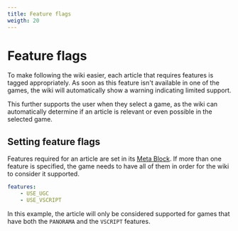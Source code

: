 ```yaml
---
title: Feature flags
weigth: 20
---
```


# Feature flags

To make following the wiki easier, each article that requires features is tagged appropriately. As soon as this feature isn't available in one of the games, the wiki will automatically show a warning indicating limited support.

This further supports the user when they select a game, as the wiki can automatically determine if an article is relevant or even possible in the selected game.

## Setting feature flags

Features required for an article are set in its [Meta Block](editing-articles#meta-block). If more than one feature is specified, the game needs to have all of them in order for the wiki to consider it supported.

```yaml
features:
    - USE_UGC
    - USE_VSCRIPT
```

In this example, the article will only be considered supported for games that have both the `PANORAMA` and the `VSCRIPT` features.

